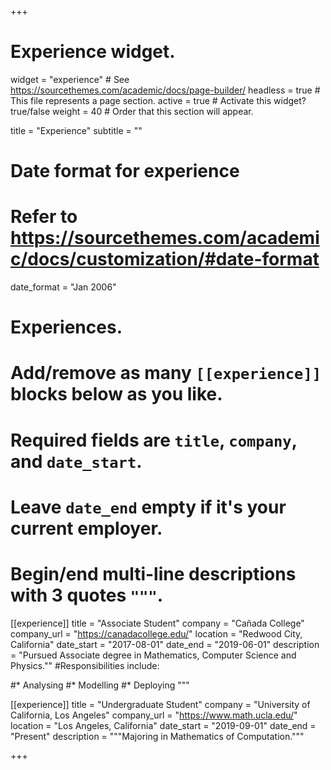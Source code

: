+++
# Experience widget.
widget = "experience"  # See https://sourcethemes.com/academic/docs/page-builder/
headless = true  # This file represents a page section.
active = true  # Activate this widget? true/false
weight = 40  # Order that this section will appear.

title = "Experience"
subtitle = ""

# Date format for experience
#   Refer to https://sourcethemes.com/academic/docs/customization/#date-format
date_format = "Jan 2006"

# Experiences.
#   Add/remove as many `[[experience]]` blocks below as you like.
#   Required fields are `title`, `company`, and `date_start`.
#   Leave `date_end` empty if it's your current employer.
#   Begin/end multi-line descriptions with 3 quotes `"""`.
[[experience]]
  title = "Associate Student"
  company = "Cañada College"
  company_url = "https://canadacollege.edu/"
  location = "Redwood City, California"
  date_start = "2017-08-01"
  date_end = "2019-06-01"
  description = "Pursued Associate degree in Mathematics, Computer Science and Physics.""
  #Responsibilities include:
  
  #* Analysing
  #* Modelling
  #* Deploying
  """

[[experience]]
  title = "Undergraduate Student"
  company = "University of California, Los Angeles"
  company_url = "https://www.math.ucla.edu/"
  location = "Los Angeles, California"
  date_start = "2019-09-01"
  date_end = "Present"
  description = """Majoring in Mathematics of Computation."""

+++
